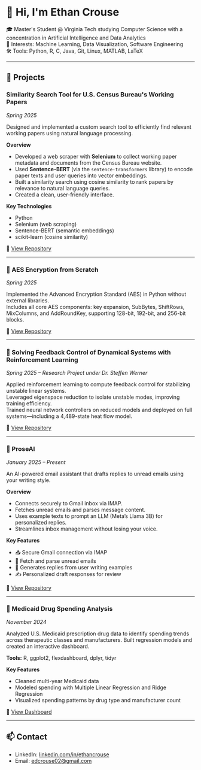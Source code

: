 # 👋 Hi, I'm Ethan Crouse

🎓 Master's Student @ Virginia Tech studying Computer Science with a concentration in Artificial Intelligence and Data Analytics  
🧠 Interests: Machine Learning, Data Visualization, Software Engineering  
🛠️ Tools: Python, R, C, Java, Git, Linux, MATLAB, LaTeX

---

## 📂 Projects

### Similarity Search Tool for U.S. Census Bureau's Working Papers  
*Spring 2025*

Designed and implemented a custom search tool to efficiently find relevant working papers using natural language processing.

**Overview**  
- Developed a web scraper with **Selenium** to collect working paper metadata and documents from the Census Bureau website.  
- Used **Sentence-BERT** (via the `sentence-transformers` library) to encode paper texts and user queries into vector embeddings.  
- Built a similarity search using cosine similarity to rank papers by relevance to natural language queries.  
- Created a clean, user-friendly interface.

**Key Technologies**  
- Python  
- Selenium (web scraping)  
- Sentence-BERT (semantic embeddings)  
- scikit-learn (cosine similarity)  

🔗 [View Repository](#)

---

### 🔐 AES Encryption from Scratch  
*Spring 2025*

Implemented the Advanced Encryption Standard (AES) in Python without external libraries.  
Includes all core AES components: key expansion, SubBytes, ShiftRows, MixColumns, and AddRoundKey, supporting 128-bit, 192-bit, and 256-bit blocks.

🔗 [View Repository](https://github.com/EthanCrouse/AES)

---

### 🔧 Solving Feedback Control of Dynamical Systems with Reinforcement Learning  
*Spring 2025 – Research Project under Dr. Steffen Werner*

Applied reinforcement learning to compute feedback control for stabilizing unstable linear systems.  
Leveraged eigenspace reduction to isolate unstable modes, improving training efficiency.  
Trained neural network controllers on reduced models and deployed on full systems—including a 4,489-state heat flow model.

🔗 [View Repository](https://github.com/EthanCrouse/RFforStability/tree/main)

---

### 🤖 ProseAI  
*January 2025 – Present*

An AI-powered email assistant that drafts replies to unread emails using your writing style.

**Overview**  
- Connects securely to Gmail inbox via IMAP.  
- Fetches unread emails and parses message content.  
- Uses example texts to prompt an LLM (Meta’s Llama 3B) for personalized replies.  
- Streamlines inbox management without losing your voice.

**Key Features**  
- 📥 Secure Gmail connection via IMAP  
- 📨 Fetch and parse unread emails  
- 🧠 Generates replies from user writing examples  
- ✍️ Personalized draft responses for review  

🔗 [View Repository](https://github.com/EthanCrouse/EmailResponder/tree/main)

---

### 💊 Medicaid Drug Spending Analysis  
*November 2024*

Analyzed U.S. Medicaid prescription drug data to identify spending trends across therapeutic classes and manufacturers. Built regression models and created an interactive dashboard.

**Tools:** R, ggplot2, flexdashboard, dplyr, tidyr

**Key Features**  
- Cleaned multi-year Medicaid data  
- Modeled spending with Multiple Linear Regression and Ridge Regression  
- Visualized spending patterns by drug type and manufacturer count  

🔗 [View Dashboard](https://ethancrouse.github.io/Medicaid_Anaysis/)

---

## 📫 Contact

- LinkedIn: [linkedin.com/in/ethancrouse](https://www.linkedin.com/in/ethancrouse/)  
- Email: edcrouse02@gmail.com
